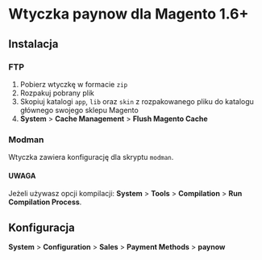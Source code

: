 # Wtyczka paynow dla Magento 1.6+

## Instalacja

### FTP

1. Pobierz wtyczkę w formacie `zip`
2. Rozpakuj pobrany plik
3. Skopiuj katalogi `app`, `lib` oraz `skin` z rozpakowanego pliku do katalogu głównego swojego sklepu Magento
4. **System** > **Cache Management** > **Flush Magento Cache**

### Modman

Wtyczka zawiera konfigurację dla skryptu `modman`.

#### UWAGA

Jeżeli używasz opcji kompilacji: **System** > **Tools** > **Compilation** > **Run Compilation Process**.

## Konfiguracja

**System** > **Configuration** > **Sales** > **Payment Methods** > **paynow**
